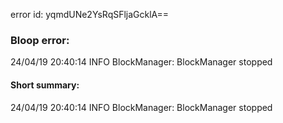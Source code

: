 error id: yqmdUNe2YsRqSFljaGcklA==
### Bloop error:

24/04/19 20:40:14 INFO BlockManager: BlockManager stopped
#### Short summary: 

24/04/19 20:40:14 INFO BlockManager: BlockManager stopped